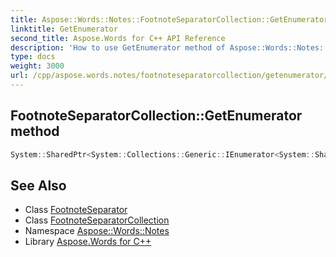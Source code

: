 ```yaml
---
title: Aspose::Words::Notes::FootnoteSeparatorCollection::GetEnumerator method
linktitle: GetEnumerator
second_title: Aspose.Words for C++ API Reference
description: 'How to use GetEnumerator method of Aspose::Words::Notes::FootnoteSeparatorCollection class in C++.'
type: docs
weight: 3000
url: /cpp/aspose.words.notes/footnoteseparatorcollection/getenumerator/
---
```

## FootnoteSeparatorCollection::GetEnumerator method




```cpp
System::SharedPtr<System::Collections::Generic::IEnumerator<System::SharedPtr<Aspose::Words::Notes::FootnoteSeparator>>> Aspose::Words::Notes::FootnoteSeparatorCollection::GetEnumerator() override
```

## See Also

* Class [FootnoteSeparator](../../footnoteseparator/)
* Class [FootnoteSeparatorCollection](../)
* Namespace [Aspose::Words::Notes](../../)
* Library [Aspose.Words for C++](../../../)
